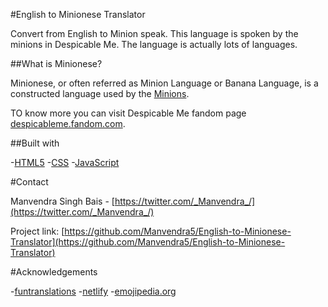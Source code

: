 #English to Minionese Translator

Convert from English to Minion speak. This language is spoken by the minions in Despicable Me. The language is actually lots of languages.

##What is Minionese?

Minionese, or often referred as Minion Language or Banana Language, is a constructed language used by the [Minions](https://despicableme.fandom.com/wiki/Minions).

TO know more you can visit Despicable Me fandom page [despicableme.fandom.com](https://despicableme.fandom.com/wiki/Minionese).

##Built with

-[HTML5](https://developer.mozilla.org/en-US/docs/Glossary/HTML5) -[CSS](https://developer.mozilla.org/en-US/docs/Web/CSS) -[JavaScript](https://developer.mozilla.org/en-US/docs/Web/javascript)

#Contact

Manvendra Singh Bais - [https://twitter.com/_Manvendra_/](https://twitter.com/_Manvendra_/)

Project link: [https://github.com/Manvendra5/English-to-Minionese-Translator](https://github.com/Manvendra5/English-to-Minionese-Translator)

#Acknowledgements

-[funtranslations](https://funtranslations.com/api/) -[netlify](https://www.netlify.com/) -[emojipedia.org](https://emojipedia.org/)
